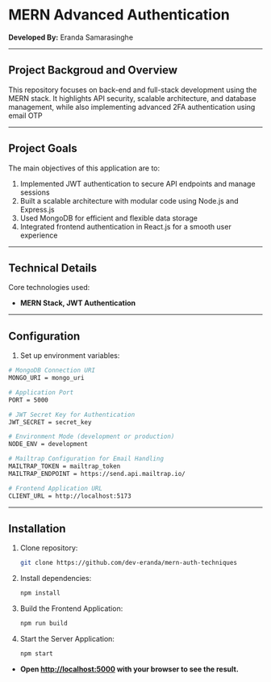 # MERN Advanced Authentication

**Developed By:** Eranda Samarasinghe
<hr />

## Project Backgroud and Overview
This repository focuses on back-end and full-stack development using the MERN stack. It highlights API security, scalable architecture, and database management, while also implementing advanced 2FA authentication using email OTP
<hr />

## Project Goals
The main objectives of this application are to:

1. Implemented JWT authentication to secure API endpoints and manage sessions
2. Built a scalable architecture with modular code using Node.js and Express.js
3. Used MongoDB for efficient and flexible data storage
4. Integrated frontend authentication in React.js for a smooth user experience
<hr />

## Technical Details
Core technologies used: 

- **MERN Stack, JWT Authentication**
<hr />

## Configuration
1. Set up environment variables:
```sh
# MongoDB Connection URI
MONGO_URI = mongo_uri

# Application Port
PORT = 5000

# JWT Secret Key for Authentication
JWT_SECRET = secret_key

# Environment Mode (development or production)
NODE_ENV = development

# Mailtrap Configuration for Email Handling
MAILTRAP_TOKEN = mailtrap_token
MAILTRAP_ENDPOINT = https://send.api.mailtrap.io/

# Frontend Application URL
CLIENT_URL = http://localhost:5173

```
<hr />

## Installation
1. Clone repository:
   ```sh
   git clone https://github.com/dev-eranda/mern-auth-techniques
   
2. Install dependencies:
   ```sh
   npm install

3. Build the Frontend Application:
   ```sh
   npm run build

4. Start the Server Application:
   ```sh
   npm start
   
  - **Open [http://localhost:5000](http://localhost:5000) with your browser to see the result.**
